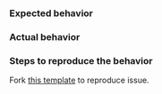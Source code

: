 ### Expected behavior


### Actual behavior


### Steps to reproduce the behavior

Fork [this template](https://jsfiddle.net/s5yt9mc4/1/) to reproduce issue.
